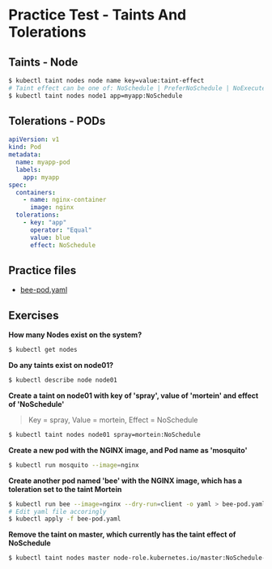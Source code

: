 # Practice Test - Taints And Tolerations

## Taints - Node

```bash
$ kubectl taint nodes node name key=value:taint-effect
# Taint effect can be one of: NoSchedule | PreferNoSchedule | NoExecute
$ kubectl taint nodes node1 app=myapp:NoSchedule
```

## Tolerations - PODs

```yaml
apiVersion: v1
kind: Pod
metadata:
  name: myapp-pod
  labels:
    app: myapp
spec:
  containers:
    - name: nginx-container
      image: nginx
  tolerations:
    - key: "app"
      operator: "Equal"
      value: blue
      effect: NoSchedule
```

## Practice files

* [bee-pod.yaml](bee-pod.yaml)

## Exercises

**How many Nodes exist on the system?**

```bash
$ kubectl get nodes
```

**Do any taints exist on node01?**

```bash
$ kubectl describe node node01
```

**Create a taint on node01 with key of 'spray', value of 'mortein' and effect of 'NoSchedule'**

> Key = spray, Value = mortein, Effect = NoSchedule 

```bash
$ kubectl taint nodes node01 spray=mortein:NoSchedule
```

**Create a new pod with the NGINX image, and Pod name as 'mosquito'**

```bash
$ kubectl run mosquito --image=nginx
```

**Create another pod named 'bee' with the NGINX image, which has a toleration set to the taint Mortein**

```bash
$ kubectl run bee --image=nginx --dry-run=client -o yaml > bee-pod.yaml
# Edit yaml file accoringly
$ kubectl apply -f bee-pod.yaml
```

**Remove the taint on master, which currently has the taint effect of NoSchedule**

```bash
$ kubectl taint nodes master node-role.kubernetes.io/master:NoSchedule-
```